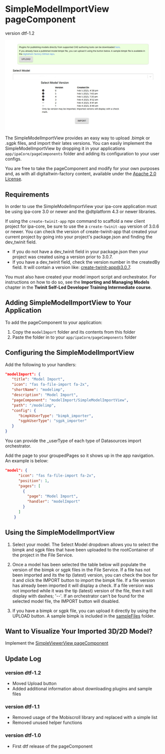 # SimpleModelImportView pageComponent
version dtf-1.2

![SimpleModelImportView image](./img/pageComponent.jpg)

The SimpleModelImportView provides an easy way to upload .bimpk or .sgpk files, and import their lates versions. You can easily implement the SimpleModelImportView by dropping it in your applications ```app/ipaCore/pageComponents``` folder and adding its configuration to your user configs.

You are free to take the pageComponent and modify for your own purposes and, as with all digitaltwin-factory content, available under the [Apache 2.0 License](../../LICENSE).

## Requirements

In order to use the SimpleModelImportView your ipa-core application must be using ipa-core 3.0 or newer and the @dtplatform 4.3 or newer libraries.

If using the ```create-twinit-app``` npx command to scaffold a new client project for ipa-core, be sure to use the a ```create-twinit-app``` version of 3.0.6 or newer. You can check the version of create-twinit-app that created your current project by going into your project's package.json and finding the dev_twinit field.

* If you do not have a dev_twinit field in your package.json then your project was created using a version prior to 3.0.7.
* If you have a dev_twinit field, check the version number in the createdBy field. It will contain a version like: create-twinit-app@3.0.7.

You must also have created your model import script and orchestrator. For instructions on how to do so, see the __Importing and Managing Models__ chapter in the __Twinit Self-Led Developer Training Intermediate course__.

## Adding SimpleModelImportView to Your Application

To add the pageComponent to your application:

1. Copy the ```modelImport``` folder and its contents from this folder
2. Paste the folder in to your ```app/ipaCore/pageComponents``` folder

## Configuring the SimpleModelImportView

Add the following to your handlers:

```json
"modelImport": {
   "title": "Model Import",
   "icon": "fas fa-file-import fa-2x",
   "shortName": "modelimp",
   "description": "Model Import",
   "pageComponent": "modelImport/SimpleModelImportView",
   "path": "/modelimp",
   "config": {
      "bimpkUserType": "bimpk_importer",
      "sgpkUserType": "sgpk_importer"
   }
}
```

You can provide the _userType of each type of Datasources import orchestrator.

Add the page to your groupedPages so it shows up in the app navigation. An example is below:

```json
"model": {
      "icon": "fas fa-file-import fa-2x",
      "position": 1,
      "pages": [
        {
          "page": "Model Import",
          "handler": "modelImport"
        }
      ]
    }
```

## Using the SimpleModelImportView

1. Select your model. The Select Model dropdown allows you to select the bimpk and sgpk files that have been uploaded to the rootContainer of the project in the File Service.

2. Once a model has been selected the table below will populate the version of the bimpk or sgpk files in the File Service. If a file has not been imported and its the tip (latest) version, you can check the box for it and click the IMPORT button to import the bimpk file. If a file version has already been imported it will display a check. If a file version was not imported while it was the tip (latest) version of the file, then it will display with dashes; '--'. If an orchestrator can't be found for the selected model file, the IMPORT button will disabled.

3. If you have a bimpk or sgpk file, you can upload it directly by using the UPLOAD button. A sample bimpk is included in the [sampleFiles](../../sampleFiles/) folder.

## Want to Visualize Your Imported 3D/2D Model?

Implement the [SimpleViewerView pageComponent](../simpleViewer/README.md)

## Update Log

### version dtf-1.2

* Moved Upload button
* Added additional information about downloading plugins and sample files

### version dtf-1.1

* Removed usage of the Mobiscroll library and replaced with a simple list
* Removed unused helper functions

### version dtf-1.0

* First dtf release of the pageComponent
